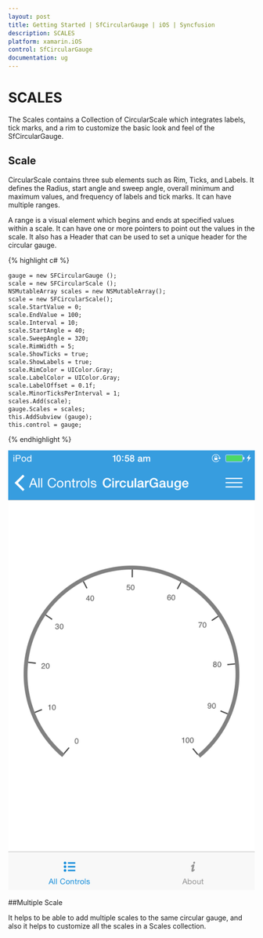 ```yaml
---
layout: post
title: Getting Started | SfCircularGauge | iOS | Syncfusion
description: SCALES
platform: xamarin.iOS
control: SfCircularGauge
documentation: ug
---
```


# SCALES

The Scales contains a Collection of CircularScale which integrates labels, tick marks, and a rim to customize the basic look and feel of the SfCircularGauge.

## Scale

CircularScale contains three sub elements such as Rim, Ticks, and Labels. It defines the Radius, start angle and sweep angle, overall minimum and maximum values, and frequency of labels and tick marks. It can have multiple ranges.

A range is a visual element which begins and ends at specified values within a scale. It can have one or more pointers to point out the values in the scale. It also has a Header that can be used to set a unique header for the circular gauge.

{% highlight c# %}

    gauge = new SFCircularGauge ();
    scale = new SFCircularScale ();
    NSMutableArray scales = new NSMutableArray();
    scale = new SFCircularScale();
    scale.StartValue = 0;
    scale.EndValue = 100;
    scale.Interval = 10;
    scale.StartAngle = 40;
    scale.SweepAngle = 320;
    scale.RimWidth = 5;
    scale.ShowTicks = true;
    scale.ShowLabels = true;
    scale.RimColor = UIColor.Gray;
    scale.LabelColor = UIColor.Gray;
    scale.LabelOffset = 0.1f;
    scale.MinorTicksPerInterval = 1;
    scales.Add(scale);     
    gauge.Scales = scales;
    this.AddSubview (gauge);
    this.control = gauge;

{% endhighlight %}

![](iOS_Images/Scales.png)

##Multiple Scale

It helps to be able to add multiple scales to the same circular gauge, and also it helps to customize all the scales in a Scales collection.
